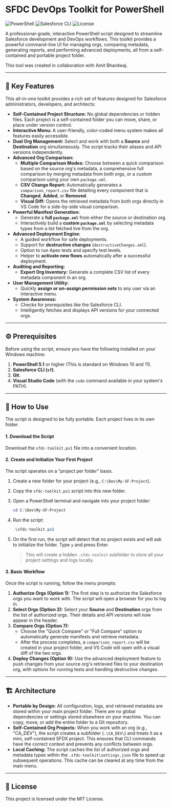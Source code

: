 # SFDC DevOps Toolkit for PowerShell

![PowerShell](https://img.shields.io/badge/PowerShell-5.1+-blue.svg) ![Salesforce CLI](https://img.shields.io/badge/sf-CLI-blue) ![License](https://img.shields.io/badge/License-MIT-green.svg)

A professional-grade, interactive PowerShell script designed to streamline Salesforce development and DevOps workflows. This toolkit provides a powerful command-line UI for managing orgs, comparing metadata, generating reports, and performing advanced deployments, all from a self-contained and portable project folder.

This tool was created in collaboration with Amit Bhardwaj.

---

## 🎯 Key Features

This all-in-one toolkit provides a rich set of features designed for Salesforce administrators, developers, and architects:

* **Self-Contained Project Structure:** No global dependencies or hidden files. Each project is a self-contained folder you can move, share, or place under version control.
* **Interactive Menu:** A user-friendly, color-coded menu system makes all features easily accessible.
* **Dual Org Management:** Select and work with both a **Source** and **Destination** org simultaneously. The script tracks their aliases and API versions independently.
* **Advanced Org Comparison:**
    * **Multiple Comparison Modes:** Choose between a quick comparison based on the source org's metadata, a comprehensive full comparison by merging metadata from both orgs, or a custom comparison using your own `package.xml`.
    * **CSV Change Report:** Automatically generates a `comparison_report.csv` file detailing every component that is **Changed**, **Added**, or **Removed**.
    * **Visual Diff:** Opens the retrieved metadata from both orgs directly in VS Code for a side-by-side visual comparison.
* **Powerful Manifest Generation:**
    * Generate a **full `package.xml`** from either the source or destination org.
    * Interactively build a **custom `package.xml`** by selecting metadata types from a list fetched live from the org.
* **Advanced Deployment Engine:**
    * A guided workflow for safe deployments.
    * Support for **destructive changes** (`destructiveChanges.xml`).
    * Option to run Apex tests and specify test levels.
    * Helper to **activate new flows** automatically after a successful deployment.
* **Auditing and Reporting:**
    * **Export Org Inventory:** Generate a complete CSV list of every metadata component in an org.
* **User Management Utility:**
    * Quickly **assign or un-assign permission sets** to any user via an interactive menu.
* **System Awareness:**
    * Checks for prerequisites like the Salesforce CLI.
    * Intelligently fetches and displays API versions for your connected orgs.

---

## ⚙️ Prerequisites

Before using the script, ensure you have the following installed on your Windows machine:

1.  **PowerShell 5.1** or higher (This is standard on Windows 10 and 11).
2.  **Salesforce CLI (`sf`)**.
3.  **Git**.
4.  **Visual Studio Code** (with the `code` command available in your system's PATH).

---

## 🚀 How to Use

The script is designed to be fully portable. Each project lives in its own folder.

#### 1. Download the Script
Download the `sfdc-toolkit.ps1` file into a convenient location.

#### 2. Create and Initialize Your First Project
The script operates on a "project per folder" basis.

1.  Create a new folder for your project (e.g., `C:\Dev\My-SF-Project`).
2.  Copy the `sfdc-toolkit.ps1` script into this new folder.
3.  Open a PowerShell terminal and navigate into your project folder:
    ```powershell
    cd C:\Dev\My-SF-Project
    ```
4.  Run the script:
    ```powershell
    .\sfdc-toolkit.ps1
    ```
5.  On the first run, the script will detect that no project exists and will ask to initialize the folder. Type `y` and press Enter.

    > This will create a hidden `.sfdc-toolkit` subfolder to store all your project settings and logs locally.

#### 3. Basic Workflow
Once the script is running, follow the menu prompts:

1.  **Authorize Orgs (Option 1):** The first step is to authorize the Salesforce orgs you want to work with. The script will open a browser for you to log in.
2.  **Select Orgs (Option 2):** Select your **Source** and **Destination** orgs from the list of authorized orgs. Their details and API versions will now appear in the header.
3.  **Compare Orgs (Option 7):**
    * Choose the "Quick Compare" or "Full Compare" option to automatically generate manifests and retrieve metadata.
    * After the process completes, a `comparison_report.csv` will be created in your project folder, and VS Code will open with a visual diff of the two orgs.
4.  **Deploy Changes (Option 9):** Use the advanced deployment feature to push changes from your source org's retrieved files to your destination org, with options for running tests and handling destructive changes.

---

## 🏗️ Architecture

* **Portable by Design:** All configuration, logs, and retrieved metadata are stored within your main project folder. There are no global dependencies or settings stored elsewhere on your machine. You can copy, move, or add the entire folder to a Git repository.
* **Self-Contained Org Projects:** When you work with an org (e.g., "CA_DEV"), the script creates a subfolder (`.\CA_DEV\`) and treats it as a mini, self-contained SFDX project. This ensures that CLI commands have the correct context and prevents any conflicts between orgs.
* **Local Caching:** The script caches the list of authorized orgs and metadata types within the `.sfdc-toolkit\settings.json` file to speed up subsequent operations. This cache can be cleared at any time from the main menu.

---

## 📄 License

This project is licensed under the MIT License.
